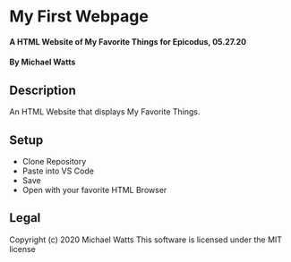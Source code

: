 # My First Webpage

#### A HTML Website of My Favorite Things for Epicodus, 05.27.20

#### By Michael Watts

## Description

An HTML Website that displays My Favorite Things.

## Setup

* Clone Repository
* Paste into VS Code
* Save
* Open with your favorite HTML Browser

## Legal
Copyright (c) 2020 Michael Watts
This software is licensed under the MIT license
